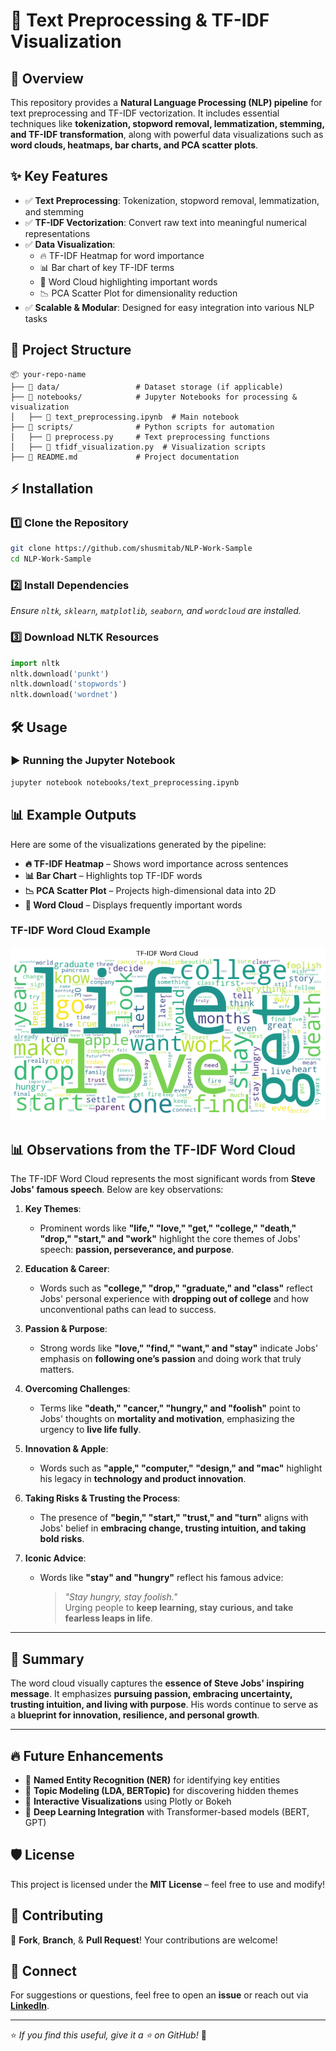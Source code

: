# 🚀 Text Preprocessing & TF-IDF Visualization

## 📖 Overview
This repository provides a **Natural Language Processing (NLP) pipeline** for text preprocessing and TF-IDF vectorization. It includes essential techniques like **tokenization, stopword removal, lemmatization, stemming, and TF-IDF transformation**, along with powerful data visualizations such as **word clouds, heatmaps, bar charts, and PCA scatter plots**.

## ✨ Key Features
- ✅ **Text Preprocessing**: Tokenization, stopword removal, lemmatization, and stemming  
- ✅ **TF-IDF Vectorization**: Convert raw text into meaningful numerical representations  
- ✅ **Data Visualization**:  
  - 🔥 TF-IDF Heatmap for word importance  
  - 📊 Bar chart of key TF-IDF terms  
  - 🎨 Word Cloud highlighting important words  
  - 📉 PCA Scatter Plot for dimensionality reduction  
- ✅ **Scalable & Modular**: Designed for easy integration into various NLP tasks  

## 📂 Project Structure
```
📦 your-repo-name
├── 📂 data/                 # Dataset storage (if applicable)
├── 📂 notebooks/            # Jupyter Notebooks for processing & visualization
│   ├── 📄 text_preprocessing.ipynb  # Main notebook
├── 📂 scripts/              # Python scripts for automation
│   ├── 📄 preprocess.py     # Text preprocessing functions
│   ├── 📄 tfidf_visualization.py  # Visualization scripts
├── 📄 README.md             # Project documentation
```

## ⚡ Installation
### 1️⃣ Clone the Repository
```bash
git clone https://github.com/shusmitab/NLP-Work-Sample
cd NLP-Work-Sample
```

### 2️⃣ Install Dependencies
*Ensure `nltk`, `sklearn`, `matplotlib`, `seaborn`, and `wordcloud` are installed.*

### 3️⃣ Download NLTK Resources
```python
import nltk
nltk.download('punkt')
nltk.download('stopwords')
nltk.download('wordnet')
```

## 🛠 Usage
### ▶️ Running the Jupyter Notebook
```bash
jupyter notebook notebooks/text_preprocessing.ipynb
```

## 📊 Example Outputs
Here are some of the visualizations generated by the pipeline:

- **🔥 TF-IDF Heatmap** – Shows word importance across sentences  
- **📊 Bar Chart** – Highlights top TF-IDF words  
- **📉 PCA Scatter Plot** – Projects high-dimensional data into 2D  
- **🎨 Word Cloud** – Displays frequently important words  

### **TF-IDF Word Cloud Example**
![TF-IDF Word Cloud](screenshot.png)

## 📊 Observations from the TF-IDF Word Cloud

The TF-IDF Word Cloud represents the most significant words from **Steve Jobs' famous speech**. Below are key observations:

1. **Key Themes**:  
   - Prominent words like **"life," "love," "get," "college," "death," "drop," "start," and "work"** highlight the core themes of Jobs' speech: **passion, perseverance, and purpose**.

2. **Education & Career**:  
   - Words such as **"college," "drop," "graduate," and "class"** reflect Jobs' personal experience with **dropping out of college** and how unconventional paths can lead to success.

3. **Passion & Purpose**:  
   - Strong words like **"love," "find," "want," and "stay"** indicate Jobs' emphasis on **following one’s passion** and doing work that truly matters.

4. **Overcoming Challenges**:  
   - Terms like **"death," "cancer," "hungry," and "foolish"** point to Jobs' thoughts on **mortality and motivation**, emphasizing the urgency to **live life fully**.

5. **Innovation & Apple**:  
   - Words such as **"apple," "computer," "design," and "mac"** highlight his legacy in **technology and product innovation**.

6. **Taking Risks & Trusting the Process**:  
   - The presence of **"begin," "start," "trust," and "turn"** aligns with Jobs' belief in **embracing change, trusting intuition, and taking bold risks**.

7. **Iconic Advice**:  
   - Words like **"stay" and "hungry"** reflect his famous advice:  
     > *"Stay hungry, stay foolish."*  
     Urging people to **keep learning, stay curious, and take fearless leaps in life**.

---

## 🎯 Summary  

The word cloud visually captures the **essence of Steve Jobs' inspiring message**. It emphasizes **pursuing passion, embracing uncertainty, trusting intuition, and living with purpose**. His words continue to serve as a **blueprint for innovation, resilience, and personal growth**.

---

## 🔥 Future Enhancements
- 🔹 **Named Entity Recognition (NER)** for identifying key entities  
- 🔹 **Topic Modeling (LDA, BERTopic)** for discovering hidden themes  
- 🔹 **Interactive Visualizations** using Plotly or Bokeh  
- 🔹 **Deep Learning Integration** with Transformer-based models (BERT, GPT)  

## 🛡️ License
This project is licensed under the **MIT License** – feel free to use and modify!  

## 🤝 Contributing
🚀 **Fork**, **Branch**, & **Pull Request**! Your contributions are welcome!  

## 💬 Connect
For suggestions or questions, feel free to open an **issue** or reach out via **[LinkedIn](https://www.linkedin.com/in/shusmita-budha-6805b2169)**.  

---
⭐ _If you find this useful, give it a ⭐ on GitHub!_ 🚀  
